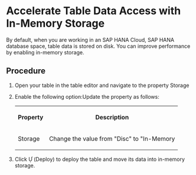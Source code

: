 <!-- loio407d1dff76a842699ea08c17eb8748dd -->

<link rel="stylesheet" type="text/css" href="../css/sap-icons.css"/>

# Accelerate Table Data Access with In-Memory Storage

By default, when you are working in an SAP HANA Cloud, SAP HANA database space, table data is stored on disk. You can improve performance by enabling in-memory storage.



## Procedure

1.  Open your table in the table editor and navigate to the property Storage

2.  Enable the following option:Update the property as follows:


    <table>
    <tr>
    <th valign="top">

    Property
    
    </th>
    <th valign="top">

    Description
    
    </th>
    </tr>
    <tr>
    <td valign="top">
    
    Storage
    
    </td>
    <td valign="top">
    
    Change the value from "Disc" to "In-Memory
    
    </td>
    </tr>
    </table>
    
3.  Click <span class="SAP-icons-V5"></span> \(Deploy\) to deploy the table and move its data into in-memory storage.



